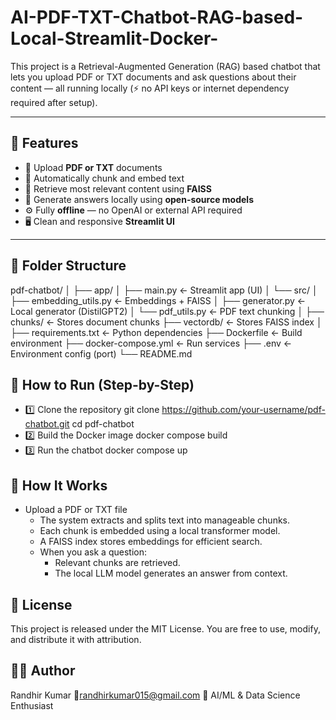 # AI-PDF-TXT-Chatbot-RAG-based-Local-Streamlit-Docker-
This project is a Retrieval-Augmented Generation (RAG) based chatbot that lets you upload PDF or TXT documents and ask questions about their content — all running locally (⚡ no API keys or internet dependency required after setup).

---

## 🚀 Features

- 📂 Upload **PDF or TXT** documents
- 🧠 Automatically chunk and embed text
- 🔎 Retrieve most relevant content using **FAISS**
- 💬 Generate answers locally using **open-source models**
- ⚙️ Fully **offline** — no OpenAI or external API required
- 🖥️ Clean and responsive **Streamlit UI**

---

## 📁 Folder Structure
pdf-chatbot/
│
├── app/
│   ├── main.py                     ← Streamlit app (UI)
│   └── src/
│       ├── embedding_utils.py      ← Embeddings + FAISS
│       ├── generator.py            ← Local generator (DistilGPT2)
│       └── pdf_utils.py            ← PDF text chunking
│
├── chunks/                         ← Stores document chunks
├── vectordb/                       ← Stores FAISS index
│
├── requirements.txt                ← Python dependencies
├── Dockerfile                      ← Build environment
├── docker-compose.yml              ← Run services
├── .env                            ← Environment config (port)
└── README.md


## 🚀 How to Run (Step-by-Step)
 - 1️⃣ Clone the repository
    git clone https://github.com/your-username/pdf-chatbot.git
    cd pdf-chatbot
- 2️⃣ Build the Docker image
    docker compose build
- 3️⃣ Run the chatbot
    docker compose up

## 🧩 How It Works
- Upload a PDF or TXT file
   - The system extracts and splits text into manageable chunks.
   - Each chunk is embedded using a local transformer model.
   - A FAISS index stores embeddings for efficient search.
   - When you ask a question:
        - Relevant chunks are retrieved.
        - The local LLM model generates an answer from context.

## 📜 License
   This project is released under the MIT License.
   You are free to use, modify, and distribute it with attribution.
 
## 👨‍💻 Author
Randhir Kumar
📧randhirkumar015@gmail.com
💼 AI/ML & Data Science Enthusiast
